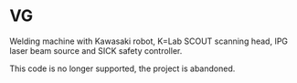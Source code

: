 # VG
Welding machine with Kawasaki robot, K=Lab SCOUT scanning head, IPG laser beam source and SICK safety controller.

This code is no longer supported, the project is abandoned.
